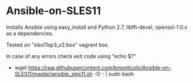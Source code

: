 # Ansible-on-SLES11

Installs Ansible using easy_install and Python 2.7, libffi-devel, openssl-1.0.x as a dependencies. 

Tested on "sles11sp3_v2.box" vagrant box.

In case of any errors check exit code using "echo $?" 
 
- wget https://raw.githubusercontent.com/kmonticolo/Ansible-on-SLES11/master/ansible_sles11.sh -O - | sudo bash
 
